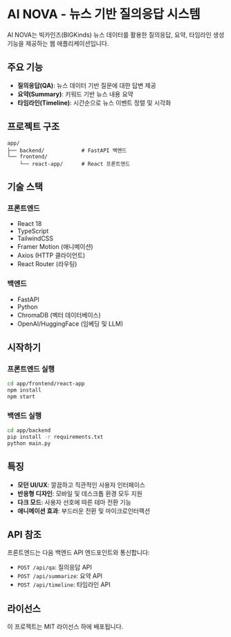 # AI NOVA - 뉴스 기반 질의응답 시스템

AI NOVA는 빅카인즈(BIGKinds) 뉴스 데이터를 활용한 질의응답, 요약, 타임라인 생성 기능을 제공하는 웹 애플리케이션입니다.

## 주요 기능

- **질의응답(QA)**: 뉴스 데이터 기반 질문에 대한 답변 제공
- **요약(Summary)**: 키워드 기반 뉴스 내용 요약
- **타임라인(Timeline)**: 시간순으로 뉴스 이벤트 정렬 및 시각화

## 프로젝트 구조

```
app/
├── backend/            # FastAPI 백엔드
└── frontend/
    └── react-app/      # React 프론트엔드
```

## 기술 스택

### 프론트엔드

- React 18
- TypeScript
- TailwindCSS
- Framer Motion (애니메이션)
- Axios (HTTP 클라이언트)
- React Router (라우팅)

### 백엔드

- FastAPI
- Python
- ChromaDB (벡터 데이터베이스)
- OpenAI/HuggingFace (임베딩 및 LLM)

## 시작하기

### 프론트엔드 실행

```bash
cd app/frontend/react-app
npm install
npm start
```

### 백엔드 실행

```bash
cd app/backend
pip install -r requirements.txt
python main.py
```

## 특징

- **모던 UI/UX**: 깔끔하고 직관적인 사용자 인터페이스
- **반응형 디자인**: 모바일 및 데스크톱 환경 모두 지원
- **다크 모드**: 사용자 선호에 따른 테마 전환 기능
- **애니메이션 효과**: 부드러운 전환 및 마이크로인터랙션

## API 참조

프론트엔드는 다음 백엔드 API 엔드포인트와 통신합니다:

- `POST /api/qa`: 질의응답 API
- `POST /api/summarize`: 요약 API
- `POST /api/timeline`: 타임라인 API

## 라이선스

이 프로젝트는 MIT 라이선스 하에 배포됩니다.
